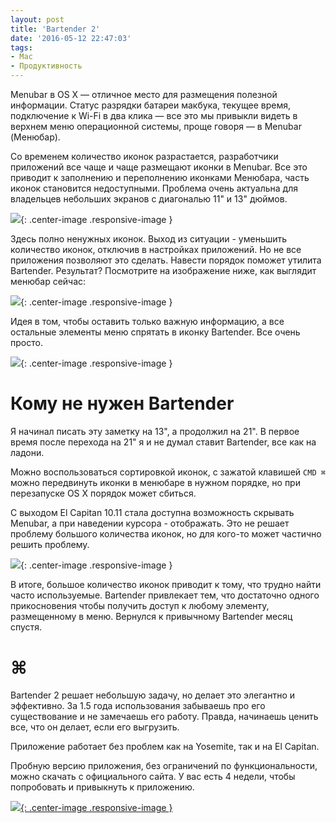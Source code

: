 ```yaml
---
layout: post
title: 'Bartender 2'
date: '2016-05-12 22:47:03'
tags:
- Mac
- Продуктивность
---
```


Menubar в OS X — отличное место для размещения полезной информации. Статус разрядки батареи макбука, текущее время, подключение к Wi-Fi в два клика — все это мы привыкли видеть в верхнем меню операционной системы, проще говоря — в Menubar (Менюбар).

Со временем количество иконок разрастается, разработчики приложений все чаще и чаще размещают иконки в Menubar. Все это приводит к заполнению и переполнению иконками Менюбара, часть иконок становится недоступными. Проблема очень актуальна для владельцев небольших экранов с диагональю 11" и 13" дюймов. 

![](http://pavel.miroshnichen.co/images/2016/05/bartender-01.png){: .center-image .responsive-image }

Здесь полно ненужных иконок. Выход из ситуации - уменьшить количество иконок, отключив в настройках приложений. Но не все приложения позволяют это сделать. Навести порядок поможет утилита Bartender.  Результат? Посмотрите на изображение ниже, как выглядит менюбар сейчас:

![](http://pavel.miroshnichen.co/images/2016/05/bartender-02.png){: .center-image .responsive-image }

Идея в том, чтобы оставить только важную информацию, а все остальные элементы меню спрятать в иконку Bartender. Все очень просто.

![](http://pavel.miroshnichen.co/images/2016/05/bartender-04.png){: .center-image .responsive-image }


# Кому не нужен Bartender
Я начинал писать эту заметку на 13", а продолжил на 21".  В первое время после перехода на 21" я и не думал ставит Bartender, все как на ладони. 

Можно воспользоваться сортировкой иконок, с зажатой клавишей `CMD ⌘` можно передвинуть иконки в менюбаре в нужном порядке, но при перезапуске OS X порядок может сбиться.

С выходом El Capitan 10.11 стала доступна возможность скрывать Menubar, а при наведении курсора - отображать. Это не решает проблему большого количества иконок, но для кого-то может частично решить проблему.

![](http://pavel.miroshnichen.co/images/2016/05/bartender-03.gif){: .center-image .responsive-image }

В итоге, большое количество иконок приводит к тому, что трудно найти часто используемые. Bartender привлекает тем, что достаточно одного прикосновения чтобы получить доступ к любому элементу, размещенному в меню. Вернулся к привычному Bartender месяц спустя.



# ⌘
Bartender 2 решает небольшую задачу, но делает это элегантно и эффективно. За 1.5 года использования забываешь про его существование и не замечаешь его работу. Правда, начинаешь ценить все, что он делает, если его выгрузить. 

Приложение работает без проблем как на Yosemite, так и на El Capitan. 

Пробную версию приложения, без ограничений по функциональности, можно скачать с официального сайта. У вас есть 4 недели, чтобы попробовать и привыкнуть к приложению.

[![](http://pavel.miroshnichen.co/images/2016/05/bartender-05.png){: .center-image .responsive-image }](https://www.macbartender.com)

